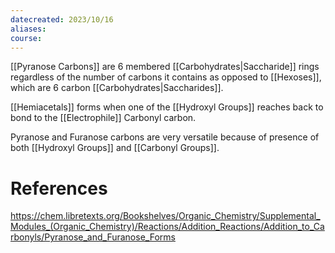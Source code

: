 ```yaml
---
datecreated: 2023/10/16
aliases: 
course:
---
```

[[Pyranose Carbons]] are 6 membered [[Carbohydrates|Saccharide]] rings regardless of the number of carbons it contains as opposed to [[Hexoses]], which are 6 carbon [[Carbohydrates|Saccharides]]. 

[[Hemiacetals]] forms when one of the [[Hydroxyl Groups]] reaches back to bond to the [[Electrophile]] Carbonyl carbon.

Pyranose and Furanose carbons are very versatile because of presence of both [[Hydroxyl Groups]] and [[Carbonyl Groups]].

# References

https://chem.libretexts.org/Bookshelves/Organic_Chemistry/Supplemental_Modules_(Organic_Chemistry)/Reactions/Addition_Reactions/Addition_to_Carbonyls/Pyranose_and_Furanose_Forms